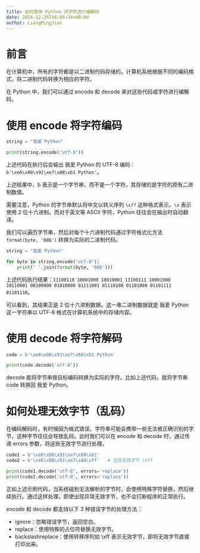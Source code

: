 ```yaml
---
title: 如何使用 Python 对字符进行编解码
date: 2024-12-25T16:09:34+08:00
author: LiangMingJian
---
```


# 前言

在计算机中，所有的字符都是以二进制代码存储的。计算机系统根据不同的编码格式，将二进制代码转换为相应的字符。

在 Python 中，我们可以通过 encode 和 decode 来对这些代码或字符进行编解码。

# 使用 encode 将字符编码

```python
string = "我爱 Python"

print(string.encode("utf-8"))
```

上述代码在执行后会输出 我爱 Python 的 UTF-8 编码： `b'\xe6\x88\x91\xe7\x88\xb1 Python'`。

上述结果中，b 表示是一个字节串，而不是一个字符，其存储的是字符的原有二进制数值。

需要注意，Python 的字节串默认将中文以转义序列 `\x??` 这种格式表示，`\x` 表示使用 2 位十六进制。而对于英文等 ASCII 字符，Python 往往会在输出时自动翻译。

我们可以遍历字节串，然后对每个十六进制代码通过字符格式化方法 `format(byte, '08b')` 转换为实际的二进制代码。

```python
string = "我爱 Python"

for byte in string.encode("utf-8"):
    print(' '.join(format(byte, '08b')))
```


上述代码执行结果：`11100110 10001000 10010001 11100111 10001000 10110001 00100000 01010000 01111001 01110100 01101000 01101111 01101110`。

可以看到，其结果正是 2 位十六进制数据。这一串二进制数据就是 我爱 Python 这一字符串以 UTF-8 格式在计算机系统中的存储内容。

# 使用 decode 将字符解码

```python
code = b'\xe6\x88\x91\xe7\x88\xb1 Python'

print(code.decode('utf-8'))
```

decode 能将字节串按目标编码转换为实际的字符。比如上述代码，就将字节串 code 转换回 我爱 Python。

# 如何处理无效字节（乱码）

在编码解码时，有时候因为格式错误，字符串可能会携带一些无法被正确识别的字节，这种字节往往会导致乱码。此时我们可以在 encode 和 decode 时，通过传递 errors 参数，将这些无效字节进行处理。

```python
code1 = b'\xe6\x88\x91\xe7\x88\xb1'
code2 = b'\xe6\x88\x91\xe7\x88\xff'   # 包含无效字节 \xff

print(code1.decode('utf-8', errors='replace'))
print(code2.decode('utf-8', errors='replace'))
```

正如上述示例代码，当系统碰到无法解析的字节时，会使用特殊字符替换，然后继续执行。通过这样处理，即使出现异常无效字节，也不会打断程序的正常执行。

encode 和 decode 都支持以下 3 种错误字节的处理方法：

- ignore：忽略错误字节，返回空白。
- replace：使用特殊的占位符替换无效字节。
- backslashreplace：使用转移序列如 \xff 表示无效字节，即将无效字节直接打印出来。
